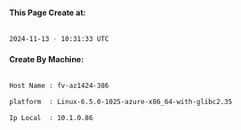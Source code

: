 
   
#### This Page Create at:

```bash

2024-11-13 - 10:31:33 UTC

```

#### Create By Machine:

```bash

Host Name : fv-az1424-386

platform  : Linux-6.5.0-1025-azure-x86_64-with-glibc2.35

Ip Local  : 10.1.0.86

```

